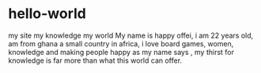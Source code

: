 # hello-world
my site my knowledge my world
My name is happy offei, i am 22 years old, am from ghana a small country in africa, i love board games, women, knowledge and making people happy as my name says , my thirst for knowledge is far more than what this world can offer. 
